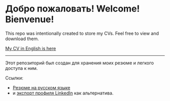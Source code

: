 # Добро пожаловать! Welcome! Bienvenue!

This repo was intentionally created to store my CVs. Feel free to view and download them.

[My CV in English is here](Somov%20D.N.%20CV.pdf)

------------------

Этот репозиторий был создан для хранения моих резюме и легкого доступа к ним.

Ссылки:
- [Резюме на русском языке](Резюме%20Сомов%20Дмитрий%20Николаевич.pdf)
- и [экспорт профиля LinkedIn](LinkedIn%20Сомов%20Дмитрий%20Николаевич.pdf) как альтернатива.
